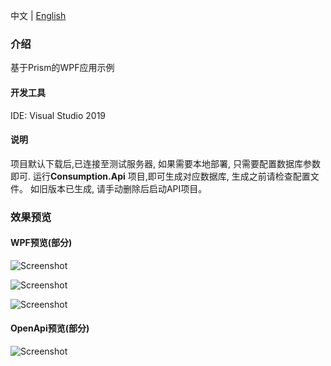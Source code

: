 中文 | [English](README-en.md)

### 介绍
基于Prism的WPF应用示例

#### 开发工具
  IDE: Visual Studio 2019 

#### 说明
项目默认下载后,已连接至测试服务器, 如果需要本地部署,  只需要配置数据库参数即可.
运行**Consumption.Api** 项目,即可生成对应数据库, 生成之前请检查配置文件。
如旧版本已生成, 请手动删除后启动API项目。

### 效果预览
#### WPF预览(部分)

![Screenshot](https://github.com/fhlsteven/wpfOnAbp/tree/master/img/Main.png)

![Screenshot](https://github.com/fhlsteven/wpfOnAbp/tree/master/img/DarkSkin.png)

![Screenshot](https://github.com/fhlsteven/wpfOnAbp/tree/master/img/Skin.png)
 
#### OpenApi预览(部分)
![Screenshot](https://github.com/fhlsteven/wpfOnAbp/tree/master/img/MainServicePage.png)
 
